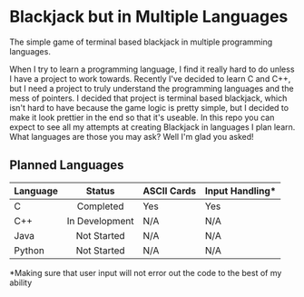 # Blackjack but in Multiple Languages
The simple game of terminal based blackjack in multiple programming languages.

When I try to learn a programming language, I find it really hard to do unless I have a project to work towards.
Recently I've decided to learn C and C++, but I need a project to truly understand the programming languages and the mess of pointers.
I decided that project is terminal based blackjack, which isn't hard to have because the game logic is pretty simple, but I decided to make it look prettier
in the end so that it's useable.
In this repo you can expect to see all my attempts at creating Blackjack in languages I plan learn. What languages are those you may ask? Well I'm glad you asked!

## Planned Languages

| Language  | Status | ASCII Cards | Input Handling\*|
| --- | :---: | --- | --- |
| C  | Completed | Yes | Yes |
| C++  | In Development | N/A | N/A |
| Java  | Not Started | N/A | N/A |
| Python  | Not Started | N/A | N/A |

\*Making sure that user input will not error out the code to the best of my ability
